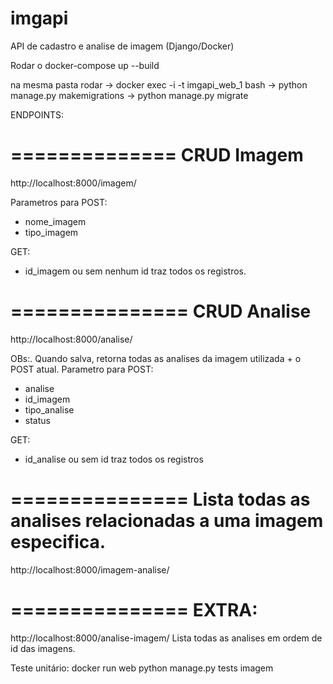 # imgapi
API de cadastro e analise de imagem (Django/Docker)

Rodar o 
docker-compose up --build

na mesma pasta rodar 
-> docker exec -i -t imgapi_web_1 bash
-> python manage.py makemigrations
-> python manage.py migrate



ENDPOINTS:

==============
CRUD Imagem
==============
http://localhost:8000/imagem/

Parametros para POST:
- nome_imagem
- tipo_imagem

GET:
- id_imagem ou sem nenhum id traz todos os registros.

===============
CRUD Analise
===============
http://localhost:8000/analise/


OBs:. Quando salva, retorna todas as analises da imagem utilizada + o POST atual.
Parametro para POST:
- analise
- id_imagem
- tipo_analise
- status 

GET:
- id_analise ou sem id traz todos os registros

===============
Lista todas as analises relacionadas a uma imagem especifica.
===============

http://localhost:8000/imagem-analise/



===============
EXTRA:
===============

http://localhost:8000/analise-imagem/
Lista todas as analises em ordem de id das imagens.


Teste unitário:
    docker run web python manage.py tests imagem 



